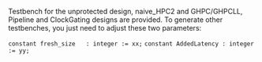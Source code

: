 
Testbench for the unprotected design, naive_HPC2 and GHPC/GHPCLL, Pipeline and ClockGating designs are provided.
To generate other testbenches, you just need to adjust these two parameters:

`constant fresh_size   : integer := xx;`
`constant AddedLatency : integer := yy;`

